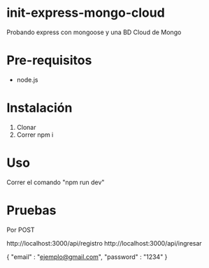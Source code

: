 # init-express-mongo-cloud

Probando express con mongoose y una BD Cloud de Mongo

# Pre-requisitos

* node.js

# Instalación

1. Clonar
2. Correr npm i

# Uso

Correr el comando "npm run dev"

# Pruebas

Por POST

http://localhost:3000/api/registro
http://localhost:3000/api/ingresar

{
    "email"    : "ejemplo@gmail.com",
    "password" : "1234"
}
